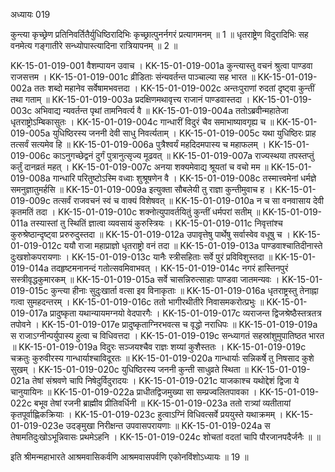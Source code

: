 अध्यायः 019

कुन्त्या कृच्छ्रेण प्रतिनिवर्तितैर्युधिष्ठिरादिभिः कृच्छ्रात्पुनर्नगरं प्रत्यागमनम् ॥ 1 ॥ धृतराष्ट्रेण विदुरादिभिः सह वनमेत्य गङ्गातीरे सन्ध्योपास्त्यादिना रात्रियापनम् ॥ 2 ॥

KK-15-01-019-001	वैशम्पायन उवाच ।
KK-15-01-019-001a	कुन्त्यास्तु वचनं श्रुत्वा पाण्डवा राजसत्तम ।
KK-15-01-019-001c	व्रीडिताः संन्यवर्तन्त पाञ्चाल्या सह भारत ॥
KK-15-01-019-002a	ततः शब्दो महानेव सर्वेषामभवत्तदा ।
KK-15-01-019-002c	अन्तःपुराणां रुदतां दृष्ट्वा कुन्तीं तथा गताम् ॥
KK-15-01-019-003a	प्रदक्षिणमथावृत्त्य राजानं पाण्डवास्तदा ।
KK-15-01-019-003c	अभिवाद्य न्यवर्तन्त पृथां तामनिवर्त्य वै ॥
KK-15-01-019-004a	ततोऽब्रवीन्महातेजा धृतराष्ट्रोऽम्बिकासुतः ।
KK-15-01-019-004c	गान्धारीं विदुरं चैव समाभाष्यावगृह्य च ॥
KK-15-01-019-005a	युधिष्ठिरस्य जननी देवी साधु निवर्त्यताम् ।
KK-15-01-019-005c	यथा युधिष्ठिरः प्राह तत्सर्वं सत्यमेव हि ॥
KK-15-01-019-006a	पुत्रैश्वर्यं महदिदमपास्य च महाफलम् ।
KK-15-01-019-006c	काऽनुगच्छेद्वनं दुर्गं पुत्रानुत्सृज्य मूढवत् ॥
KK-15-01-019-007a	राज्यस्थया तपस्तप्तुं कर्तुं दानव्रतं महत् ।
KK-15-01-019-007c	अनया शक्यमेवाद्य श्रूयतां च वचो मम ॥
KK-15-01-019-008a	गान्धारि परितुष्टोऽस्मि वध्वाः शुश्रूषणेन वै ।
KK-15-01-019-008c	तस्मात्त्वमेनां धर्मज्ञे समनुज्ञातुमर्हसि ॥
KK-15-01-019-009a	इत्युक्ता सौबलेयी तु राज्ञा कुन्तीमुवाच ह ।
KK-15-01-019-009c	तत्सर्वं राजवचनं स्वं च वाक्यं विशेषवत् ॥
KK-15-01-019-010a	न च सा वनवासाय देवी कृतमतिं तदा ।
KK-15-01-019-010c	शक्नोत्युपावर्तयितुं कुन्तीं धर्मपरां सतीम् ॥
KK-15-01-019-011a	तस्यास्तां तु स्थितिं ज्ञात्वा व्यवसायं कुरुस्त्रियः ।
KK-15-01-019-011c	निवृत्तांश्च कुरुश्रेष्ठान्दृष्ट्वा प्ररुरुदुस्तदा ॥
KK-15-01-019-012a	उपावृत्तेषु पार्थेषु सर्वास्वेव वधूषु च ।
KK-15-01-019-012c	ययौ राजा महाप्राज्ञो धृतराष्ट्रो वनं तदा ॥
KK-15-01-019-013a	पाण्डवाश्चातिदीनास्ते दुःखशोकपरायणाः ।
KK-15-01-019-013c	यानैः स्त्रीसहिताः सर्वे पुरं प्रविविशुस्तदा ॥
KK-15-01-019-014a	तदहृष्टमनानन्दं गतोत्सवमिवाभवत् ।
KK-15-01-019-014c	नगरं हास्तिनपुरं सस्त्रीवृद्धकुमारकम् ॥
KK-15-01-019-015a	सर्वे चासन्निरुत्साहाः पाण्डवा जातमन्यवः ।
KK-15-01-019-015c	कुन्त्या हीनाः सुदुःखार्ता वत्सा इव विनाकृताः ॥
KK-15-01-019-016a	धृतराष्ट्रस्तु तेनाह्ना गत्वा सुमहदन्तरम् ।
KK-15-01-019-016c	ततो भागीरथीतीरे निवासमकरोत्प्रभुः ॥
KK-15-01-019-017a	प्रादुष्कृता यथान्यायमग्नयो वेदपारगैः ।
KK-15-01-019-017c	व्यराजन्त द्विजश्रेष्ठैस्तत्रतत्र तपोवने ।
KK-15-01-019-017e	प्रादुष्कृताग्निरभवत्स च वृद्धो नराधिपः ॥
KK-15-01-019-019a	स राजाऽग्नीन्पर्युपास्य हुत्वा च विधिवत्तदा ।
KK-15-01-019-019c 	सन्ध्यागतं सहस्रांशुमुपातिष्ठत भारत ॥
KK-15-01-019-019a	विदुरः सञ्जयश्चैव राज्ञः शय्यां कुशैस्ततः ।
KK-15-01-019-019c	चक्रतुः कुरुवीरस्य गान्धार्याश्चाविदूरतः ॥
KK-15-01-019-020a	गान्धार्याः सन्निकर्षे तु निषसाद कुशे सुखम् ।
KK-15-01-019-020c	युधिष्ठिरस्य जननी कुन्ती साधुव्रते स्थिता ॥
KK-15-01-019-021a	तेषां संश्रवणे चापि निषेदुर्विदुरादयः ।
KK-15-01-019-021c	याजकाश्च यथोद्देशं द्विजा ये चानुयायिनः ॥
KK-15-01-019-022a	प्राधीतद्विजमुख्या सा सम्प्रज्वलितपावका ।
KK-15-01-019-022c	बभूव तेषां रजनी ब्राह्मीव प्रीतिवर्धिनी ॥
KK-15-01-019-023a	ततो रात्र्यां व्यतीतायां कृतपूर्वाह्णिकक्रियाः ।
KK-15-01-019-023c	हुत्वाऽग्निं विधिवत्सर्वे प्रययुस्ते यथाक्रमम् ।
KK-15-01-019-023e	उदङ्मुखा निरीक्षन्त उपवासपरायणाः ॥
KK-15-01-019-024a	स तेषामतिदुःखोऽभून्निवासः प्रथमेऽहनि ।
KK-15-01-019-024c	शोचतां वदतां चापि पौरजानपदैर्जनैः ॥ ॥

इति श्रीमन्महाभारते आश्रमवासिकर्वणि आश्रमवासपर्वणि एकोनविंशोऽध्यायः ॥ 19 ॥
